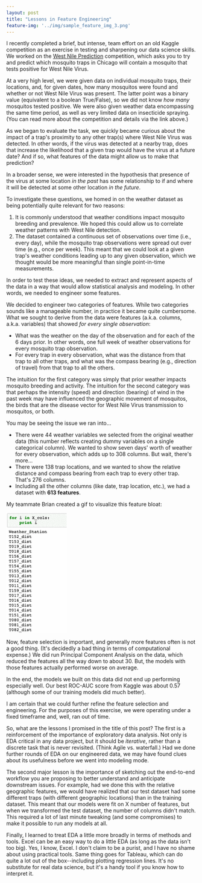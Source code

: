 ```yaml
---
layout: post
title: "Lessons in Feature Engineering"
feature-img: '../img/sample_feature_img_3.png'
---
```

I recently completed a brief, but intense, team effort on an old Kaggle competition as an exercise in testing and sharpening our data science skills.  We worked on the [West Nile Prediction](https://www.kaggle.com/c/predict-west-nile-virus) competition, which asks you to try and predict which mosquito traps in Chicago will contain a mosquito that tests positive for West Nile Virus.  

At a very high level, we were given data on individual mosquito traps, their locations, and, for given dates, how many mosquitos were found and whether or not West Nile Virus was present.  The latter point was a binary value (equivalent to a boolean True/False), so we did not know *how many* mosquitos tested positive.  We were also given weather data encompassing the same time period, as well as very limited data on insecticide spraying.  (You can read more about the competition and details via the link above.)

As we began to evaluate the task, we quickly became curious about the impact of a trap's proximity to any other trap(s) where West Nile Virus was detected.  In other words, if the virus was detected at a nearby trap, does that increase the likelihood that a given trap would have the virus at a future date?  And if so, what features of the data might allow us to make that prediction?

In a broader sense, we were interested in the hypothesis that presence of the virus at some location *in the past* has some relationship to if and where it will be detected at some other location *in the future*.  

To investigate these questions, we homed in on the weather dataset as being potentially quite relevant for two reasons:
1. It is commonly understood that weather conditions impact mosquito breeding and prevalence. We hoped this could allow us to correlate weather patterns with West Nile detection.
2. The dataset contained a continuous set of observations over time (i.e., every day), while the mosquito trap observations were spread out over time (e.g., once per week).  This meant that we could look at a given trap's weather conditions leading up to any given observation, which we thought would be more meaningful than single point-in-time measurements.

In order to test these ideas, we needed to extract and represent aspects of the data in a way that would allow statistical analysis and modeling.  In other words, we needed to engineer some features.

We decided to engineer two categories of features.  While two categories sounds like a manageable number, in practice it became quite cumbersome.  What we sought to derive from the data were features (a.k.a. columns, a.k.a. variables) that showed *for every single observation*:
- What was the weather on the day of the observation and for each of the 6 days prior.  In other words, one full week of weather observations for every mosquito trap observation.
- For every trap in every observation, what was the distance from that trap to all other traps, and what was the compass bearing (e.g., direction of travel) from that trap to all the others.

The intuition for the first category was simply that prior weather impacts mosquito breeding and activity.  The intuition for the second category was that perhaps the intensity (speed) and direction (bearing) of wind in the past week may have influenced the geographic movement of mosquitos, the birds that are the disease vector for West Nile Virus transmission to mosquitos, or both.

You may be seeing the issue we ran into...
- There were 44 weather variables we selected from the original weather data (this number reflects creating dummy variables on a single categorical column).  We wanted to show seven days' worth of weather for every observation, which adds up to 308 columns.  But wait, there's more...
- There were 138 trap locations, and we wanted to show the relative distance and compass bearing from each trap to every other trap.  That's 276 columns.
- Including all the other columns (like date, trap location, etc.), we had a dataset with **613 features**.

My teammate Brian created a gif to visualize this feature bloat:

![alt text](/../img/features.gif "too many features")

Now, feature selection is important, and generally more features often is not a good thing.  (It's decidedly a bad thing in terms of computational expense.)  We did run Principal Component Analysis on the data, which reduced the features all the way down to about 30.  But, the models with those features actually performed worse on average.

In the end, the models we built on this data did not end up performing especially well.  Our best ROC-AUC score from Kaggle was about 0.57 (although some of our training models did much better).

I am certain that we could further refine the feature selection and engineering.  For the purposes of this exercise, we were operating under a fixed timeframe and, well, ran out of time.

So, what are the lessons I promised in the title of this post? The first is a reinforcement of the importance of exploratory data analysis.  Not only is EDA critical in any data project, but it should be *iterative*, rather than a discrete task that is never revisited.  (Think Agile vs. waterfall.)  Had we done further rounds of EDA on our engineered data, we may have found clues about its usefulness before we went into modeling mode.

The second major lesson is the importance of sketching out the end-to-end workflow you are proposing to better understand and anticipate downstream issues.  For example, had we done this with the relative geographic features, we would have realized that our test dataset had some different traps (with different geographic locations) than in the training dataset.  This meant that our models were fit on X number of features, but when we transformed the test dataset, the number of columns didn't match.  This required a lot of last minute tweaking (and some compromises) to make it possible to run any models at all.

Finally, I learned to treat EDA a little more broadly in terms of methods and tools.  Excel can be an easy way to do a little EDA (as long as the data isn't too big).  Yes, I know, Excel.  I don't claim to be a purist, and I have no shame about using practical tools.  Same thing goes for Tableau, which can do quite a lot out of the box--including plotting regression lines.  It's no substitute for real data science, but it's a handy tool if you know how to interpret it.
